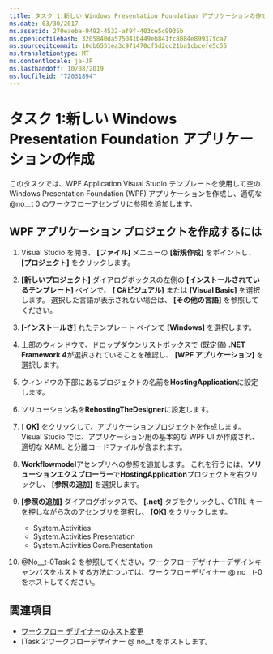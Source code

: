 ```yaml
---
title: タスク 1:新しい Windows Presentation Foundation アプリケーションの作成
ms.date: 03/30/2017
ms.assetid: 270eaeba-9492-4532-af9f-403ce5c9935b
ms.openlocfilehash: 3205840da575041b449eb841fc8084e89937fca7
ms.sourcegitcommit: 10db6551ea3c971470cf5d2cc21ba1cbcefe5c55
ms.translationtype: MT
ms.contentlocale: ja-JP
ms.lasthandoff: 10/08/2019
ms.locfileid: "72031894"
---
```

# <a name="task-1-create-a-new-windows-presentation-foundation-application"></a>タスク 1:新しい Windows Presentation Foundation アプリケーションの作成

このタスクでは、WPF Application Visual Studio テンプレートを使用して空の Windows Presentation Foundation (WPF) アプリケーションを作成し、適切な @no__t 0 のワークフローアセンブリに参照を追加します。  
  
## <a name="to-create-the-wpf-application-project"></a>WPF アプリケーション プロジェクトを作成するには

1. Visual Studio を開き、 **[ファイル]** メニューの **[新規作成]** をポイントし、 **[プロジェクト]** をクリックします。

2. **[新しいプロジェクト]** ダイアログボックスの左側の **[インストールされているテンプレート]** ペインで、 **[ C#ビジュアル]** または **[Visual Basic]** を選択します。 選択した言語が表示されない場合は、 **[その他の言語]** を参照してください。

3. **[インストールさ]** れたテンプレート ペインで **[Windows]** を選択します。

4. 上部のウィンドウで、ドロップダウンリストボックスで (既定値) **.NET Framework 4**が選択されていることを確認し、 **[WPF アプリケーション]** を選択します。

5. ウィンドウの下部にあるプロジェクトの名前を**HostingApplication**に設定します。

6. ソリューション名を**RehostingTheDesigner**に設定します。

7. [ **OK]** をクリックして、アプリケーションプロジェクトを作成します。 Visual Studio では、アプリケーション用の基本的な WPF UI が作成され、適切な XAML と分離コードファイルが含まれます。

8. **Workflowmodel**アセンブリへの参照を追加します。 これを行うには、**ソリューションエクスプローラー**で**HostingApplication**プロジェクトを右クリックし、 **[参照の追加]** を選択します。

9. **[参照の追加]** ダイアログボックスで、 **[.net]** タブをクリックし、CTRL キーを押しながら次のアセンブリを選択し、 **[OK]** をクリックします。

    - System.Activities
    - System.Activities.Presentation
    - System.Activities.Core.Presentation

10. @No__t-0Task 2 を参照してください。ワークフローデザイナーデザインキャンバスをホストする方法については、ワークフローデザイナー @ no__t-0 をホストしてください。

## <a name="see-also"></a>関連項目

- [ワークフロー デザイナーのホスト変更](rehosting-the-workflow-designer.md)
- [Task 2:ワークフローデザイナー @ no__t をホストします。
